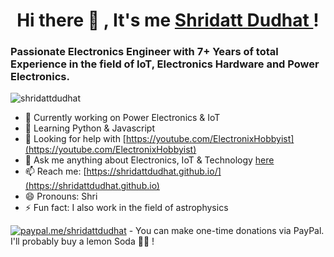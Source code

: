 <h1 align="center">  Hi there 👋 , It's me <a href="https://shridattdudhat.github.io"> Shridatt Dudhat </a> ! </h1>

<h3>Passionate Electronics Engineer with 7+ Years of total Experience in the field of IoT, Electronics Hardware and Power Electronics.</h3>
<p align="left"> <img src="https://komarev.com/ghpvc/?username=shridattdudhat&label=Profile%20views&color=0e75b6&style=flat" alt="shridattdudhat" /> </p>

- 🔭 Currently working on Power Electronics & IoT
- 🌱 Learning Python & Javascript
- 🤔 Looking for help with [https://youtube.com/ElectronixHobbyist](https://youtube.com/ElectronixHobbyist)
- 💬 Ask me anything about Electronics, IoT & Technology [here](https://github.com/shridattdudhat/shridattdudhat/issues)
- 📫 Reach me: [https://shridattdudhat.github.io/](https://shridattdudhat.github.io)
- 😄 Pronouns: Shri
- ⚡ Fun fact: I also work in the field of astrophysics 

<!-- **Languages and Tools:**  
<code><img height="20" src="https://user-images.githubusercontent.com/28555587/132675187-26c67904-7e74-40c8-a438-c6842c99b09f.jpg"></code> -->

<!-- ![Shridatt's GitHub stats](https://github-readme-stats.vercel.app/api?username=shridattdudhat&count_private=true&show_icons=true&theme=gruvbox) -->

<!-- ## Top Repositories

[![Readme Card](https://github-readme-stats.vercel.app/api/pin/?username=shridattdudhat&repo=Oxikit-Brainboard)](https://github.com/shridattdudhat/Oxikit-Brainboard)
[![Readme Card](https://github-readme-stats.vercel.app/api/pin/?username=shridattdudhat&repo=ADS124S08)](https://github.com/shridattdudhat/ADS124S08)
[![Readme Card](https://github-readme-stats.vercel.app/api/pin/?username=shridattdudhat&repo=uDrone)](https://github.com/shridattdudhat/uDrone)
[![Readme Card](https://github-readme-stats.vercel.app/api/pin/?username=shridattdudhat&repo=Raspberry-Pi-Compute-Module-4-Eagle-Footprint)](https://github.com/shridattdudhat/Raspberry-Pi-Compute-Module-4-Eagle-Footprint) -->

[![paypal.me/shridattdudhat](https://ionicabizau.github.io/badges/paypal.svg)](https://www.paypal.me/shridattdudhat) - You can make one-time donations via PayPal. I'll probably buy a lemon Soda 🍋🍺 !



<!--
**shridattdudhat/shridattdudhat** is a ✨ _special_ ✨ repository because its `README.md` (this file) appears on your GitHub profile.

Here are some ideas to get you started:

- 🔭 I’m currently working on ...
- 🌱 I’m currently learning ...
- 👯 I’m looking to collaborate on ...
- 🤔 I’m looking for help with ...
- 💬 Ask me about ...
- 📫 How to reach me: ...
- 😄 Pronouns: ...
- ⚡ Fun fact: ...
-->
